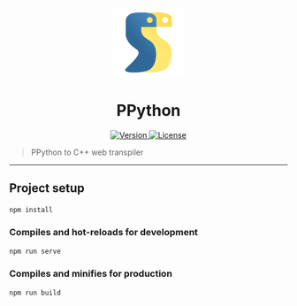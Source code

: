 <p align="center">
	<a>
		<img width="128px" src="./public/ppython.svg?sanitize=true" alt="" />
		<h1 align="center">
			PPython
		</h1>
	</a>
</p>


<p align="center">
	<a href="https://github.com/ClarkThyLord/PPython/releases">
		<img src="https://img.shields.io/badge/Version-0.0.0-green.svg" alt="Version">
	</a>
	<a href="https://github.com/ClarkThyLord/PPython/blob/master/LICENSE">
		<img src="https://img.shields.io/badge/License-MIT-brightgreen.svg" alt="License">
	</a>
</p>

> PPython to C++ web transpiler

---

## Project setup
```
npm install
```

### Compiles and hot-reloads for development
```
npm run serve
```

### Compiles and minifies for production
```
npm run build
```
